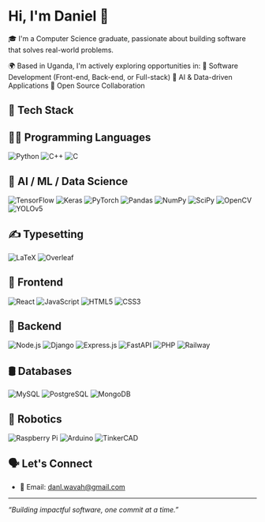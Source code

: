 
# Hi, I'm Daniel 👋

🎓 I'm a Computer Science graduate, passionate about building software that solves real-world problems.

🌍 Based in Uganda, I'm actively exploring opportunities in:
🔹 Software Development (Front-end, Back-end, or Full-stack)
🔹 AI & Data-driven Applications
🔹 Open Source Collaboration

## 🚀 Tech Stack


## 👨‍💻 Programming Languages

![Python](https://img.shields.io/badge/-Python-3776AB?style=for-the-badge&logo=python&logoColor=white)
![C++](https://img.shields.io/badge/-C++-00599C?style=for-the-badge&logo=cplusplus&logoColor=white)
![C](https://img.shields.io/badge/-C-00599C?style=for-the-badge&logo=c&logoColor=white)


## 🧠 AI / ML / Data Science

![TensorFlow](https://img.shields.io/badge/-TensorFlow-FF6F00?style=for-the-badge&logo=tensorflow&logoColor=white)
![Keras](https://img.shields.io/badge/-Keras-D00000?style=for-the-badge&logo=keras&logoColor=white)
![PyTorch](https://img.shields.io/badge/-PyTorch-EE4C2C?style=for-the-badge&logo=pytorch&logoColor=white)
![Pandas](https://img.shields.io/badge/-Pandas-150458?style=for-the-badge&logo=pandas&logoColor=white)
![NumPy](https://img.shields.io/badge/-NumPy-013243?style=for-the-badge&logo=numpy&logoColor=white)
![SciPy](https://img.shields.io/badge/-SciPy-8CAAE6?style=for-the-badge&logo=scipy&logoColor=white)
![OpenCV](https://img.shields.io/badge/-OpenCV-5C3EE8?style=for-the-badge&logo=opencv&logoColor=white)
![YOLOv5](https://img.shields.io/badge/-YOLOv5-FF9900?style=for-the-badge&logo=python&logoColor=white)


## ✍️ Typesetting

![LaTeX](https://img.shields.io/badge/-LaTeX-008080?style=for-the-badge&logo=latex&logoColor=white)
![Overleaf](https://img.shields.io/badge/-Overleaf-47A141?style=for-the-badge&logo=overleaf&logoColor=white)


## 🚀 Frontend

![React](https://img.shields.io/badge/-React-61DAFB?style=for-the-badge&logo=react&logoColor=black)
![JavaScript](https://img.shields.io/badge/-JavaScript-F7DF1E?style=for-the-badge&logo=javascript&logoColor=black)
![HTML5](https://img.shields.io/badge/-HTML5-E34F26?style=for-the-badge&logo=html5&logoColor=white)
![CSS3](https://img.shields.io/badge/-CSS3-1572B6?style=for-the-badge&logo=css3&logoColor=white)


## 🔧 Backend

![Node.js](https://img.shields.io/badge/-Node.js-339933?style=for-the-badge&logo=nodedotjs&logoColor=white)
![Django](https://img.shields.io/badge/-Django-092E20?style=for-the-badge&logo=django&logoColor=white)
![Express.js](https://img.shields.io/badge/-Express.js-000000?style=for-the-badge&logo=express&logoColor=white)
![FastAPI](https://img.shields.io/badge/-FastAPI-009688?style=for-the-badge&logo=fastapi&logoColor=white)
![PHP](https://img.shields.io/badge/-PHP-777BB4?style=for-the-badge&logo=php&logoColor=white)
![Railway](https://img.shields.io/badge/-Railway-000000?style=for-the-badge&logo=railway&logoColor=white)


## 🛢 Databases

![MySQL](https://img.shields.io/badge/-MySQL-4479A1?style=for-the-badge&logo=mysql&logoColor=white)
![PostgreSQL](https://img.shields.io/badge/-PostgreSQL-4169E1?style=for-the-badge&logo=postgresql&logoColor=white)
![MongoDB](https://img.shields.io/badge/-MongoDB-47A248?style=for-the-badge&logo=mongodb&logoColor=white)


## 🤖 Robotics

![Raspberry Pi](https://img.shields.io/badge/-Raspberry%20Pi-A22846?style=for-the-badge&logo=raspberrypi&logoColor=white)
![Arduino](https://img.shields.io/badge/-Arduino-00979D?style=for-the-badge&logo=arduino&logoColor=white)
![TinkerCAD](https://img.shields.io/badge/-Tinkercad-FF4500?style=for-the-badge&logo=tinkercad&logoColor=white)


## 🗣️ Let's Connect

- 📧 Email: danl.wavah@gmail.com

---

_“Building impactful software, one commit at a time.”_






